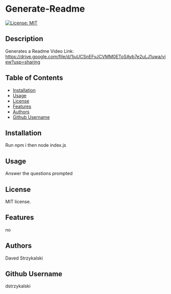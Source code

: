# Generate-Readme
  [![License: MIT](https://img.shields.io/badge/License-MIT-yellow.svg)](https://opensource.org/licenses/MIT)
  ## Description
  Generates a Readme
  Video Link: https://drive.google.com/file/d/1juUCSnEFvJCVMM0EToSAyb7e2uLJ1uwa/view?usp=sharing
  ## Table of Contents
  * [Installation](#installation)
  * [Usage](#usage)
  * [License](#license)
  * [Features](#features)
  * [Authors](#authors)
  * [Github Username](#github)
  

  ## Installation
  Run npm i then node index.js
  ## Usage
  Answer the questions prompted 
  ## License
   MIT license.
  ## Features
  no
  ## Authors
  Daved Strzykalski
  ## Github Username
  dstrzykalski



